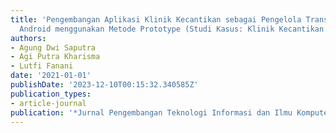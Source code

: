 ```yaml
---
title: 'Pengembangan Aplikasi Klinik Kecantikan sebagai Pengelola Transaksi berbasis
  Android menggunakan Metode Prototype (Studi Kasus: Klinik Kecantikan CV Nana Beautyskin)'
authors:
- Agung Dwi Saputra
- Agi Putra Kharisma
- Lutfi Fanani
date: '2021-01-01'
publishDate: '2023-12-10T00:15:32.340585Z'
publication_types:
- article-journal
publication: '*Jurnal Pengembangan Teknologi Informasi dan Ilmu Komputer*'
---
```

